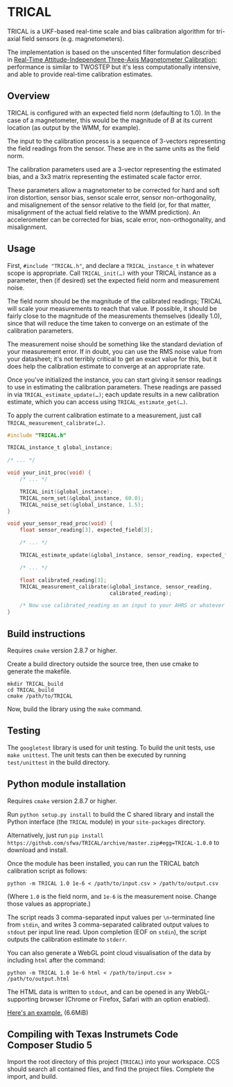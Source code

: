 # TRICAL

TRICAL is a UKF-based real-time scale and bias calibration algorithm for
tri-axial field sensors (e.g. magnetometers).

The implementation is based on the unscented filter formulation described in
[Real-Time Attitude-Independent Three-Axis Magnetometer Calibration][1];
performance is similar to TWOSTEP but it's less computationally intensive, and
able to provide real-time calibration estimates.

[1]: http://www.acsu.buffalo.edu/~johnc/mag_cal05.pdf


## Overview

TRICAL is configured with an expected field norm (defaulting to 1.0). In the
case of a magnetometer, this would be the magnitude of _B_ at its current
location (as output by the WMM, for example).

The input to the calibration process is a sequence of 3-vectors representing
the field readings from the sensor. These are in the same units as the field
norm.

The calibration parameters used are a 3-vector representing the estimated
bias, and a 3x3 matrix representing the estimated scale factor error.

These parameters allow a magnetometer to be corrected for hard and soft iron
distortion, sensor bias, sensor scale error, sensor non-orthogonality, and
misalignement of the sensor relative to the field (or, for that matter,
misalignment of the actual field relative to the WMM prediction). An
accelerometer can be corrected for bias, scale error, non-orthogonality, and
misalignment.

## Usage

First, `#include "TRICAL.h"`, and declare a `TRICAL_instance_t` in whatever
scope is appropriate. Call `TRICAL_init(…)` with your TRICAL instance as a
parameter, then (if desired) set the expected field norm and measurement
noise.

The field norm should be the magnitude of the calibrated readings; TRICAL will
scale your measurements to reach that value. If possible, it should be fairly
close to the magnitude of the measurements themselves (ideally 1.0), since
that will reduce the time taken to converge on an estimate of the calibration
parameters.

The measurement noise should be something like the standard deviation of your
measurement error. If in doubt, you can use the RMS noise value from your
datasheet; it's not terribly critical to get an exact value for this, but it
does help the calibration estimate to converge at an appropriate rate.

Once you've initialized the instance, you can start giving it sensor readings
to use in estimating the calibration parameters. These readings are passed in
via `TRICAL_estimate_update(…)`; each update results in a new calibration
estimate, which you can access using `TRICAL_estimate_get(…)`.

To apply the current calibration estimate to a measurement, just call
`TRICAL_measurement_calibrate(…)`.

```c
#include "TRICAL.h"

TRICAL_instance_t global_instance;

/* ... */

void your_init_proc(void) {
    /* ... */

    TRICAL_init(&global_instance);
    TRICAL_norm_set(&global_instance, 60.0);
    TRICAL_noise_set(&global_instance, 1.5);
}

void your_sensor_read_proc(void) {
    float sensor_reading[3], expected_field[3];

    /* ... */

    TRICAL_estimate_update(&global_instance, sensor_reading, expected_field);

    /* ... */

    float calibrated_reading[3];
    TRICAL_measurement_calibrate(&global_instance, sensor_reading,
                                 calibrated_reading);

    /* Now use calibrated_reading as an input to your AHRS or whatever */
}
```

## Build instructions

Requires `cmake` version 2.8.7 or higher.

Create a build directory outside the source tree, then use cmake to generate
the makefile.

```
mkdir TRICAL_build
cd TRICAL_build
cmake /path/to/TRICAL
```

Now, build the library using the `make` command.


## Testing

The `googletest` library is used for unit testing. To build the unit tests,
use `make unittest`. The unit tests can then be executed by running
`test/unittest` in the build directory.


## Python module installation

Requires `cmake` version 2.8.7 or higher.

Run `python setup.py install` to build the C shared library and install the
Python interface (the `TRICAL` module) in your `site-packages` directory.

Alternatively, just run `pip install https://github.com/sfwa/TRICAL/archive/master.zip#egg=TRICAL-1.0.0`
to download and install.

Once the module has been installed, you can run the TRICAL batch calibration
script as follows:

```
python -m TRICAL 1.0 1e-6 < /path/to/input.csv > /path/to/output.csv
```

(Where `1.0` is the field norm, and `1e-6` is the measurement noise. Change
those values as appropriate.)

The script reads 3 comma-separated input values per `\n`-terminated line from
`stdin`, and writes 3 comma-separated calibrated output values to `stdout` per
input line read. Upon completion (EOF on `stdin`), the script outputs the
calibration estimate to `stderr`.

You can also generate a WebGL point cloud visualisation of the data by
including `html` after the command:

```
python -m TRICAL 1.0 1e-6 html < /path/to/input.csv > /path/to/output.html
```

The HTML data is written to `stdout`, and can be opened in any
WebGL-supporting browser (Chrome or Firefox, Safari with an option enabled).

[Here's an example.](http://au.tono.my/log/trical-visualisation.html) (6.6MiB)


## Compiling with Texas Instrumets Code Composer Studio 5

Import the root directory of this project (`TRICAL`) into your workspace. CCS
should search all contained files, and find the project files. Complete the
import, and build.
